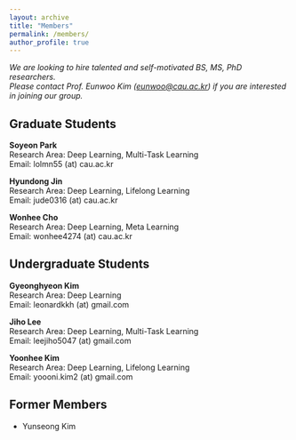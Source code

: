 ```yaml
---
layout: archive
title: "Members"
permalink: /members/
author_profile: true
---
```

*We are looking to hire talented and self-motivated BS, MS, PhD researchers.*      
*Please contact Prof. Eunwoo Kim (eunwoo@cau.ac.kr) if you are interested in joining our group.*

## Graduate Students
**Soyeon Park**      
Research Area: Deep Learning, Multi-Task Learning       
Email: lolmn55 (at) cau.ac.kr    

**Hyundong Jin**    
Research Area: Deep Learning, Lifelong Learning       
Email: jude0316 (at) cau.ac.kr    

**Wonhee Cho**      
Research Area: Deep Learning, Meta Learning        
Email: wonhee4274 (at) cau.ac.kr     

  
## Undergraduate Students  
**Gyeonghyeon Kim**      
Research Area: Deep Learning       
Email: leonardkkh (at) gmail.com     

**Jiho Lee**        
Research Area: Deep Learning, Multi-Task Learning            
Email: leejiho5047 (at) gmail.com      

**Yoonhee Kim**       
Research Area: Deep Learning, Lifelong Learning           
Email: yoooni.kim2 (at) gmail.com      
  
## Former Members   
- Yunseong Kim
